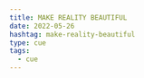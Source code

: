 ```yaml
---
title: MAKE REALITY BEAUTIFUL
date: 2022-05-26
hashtag: make-reality-beautiful
type: cue
tags:
  - cue
---
```

